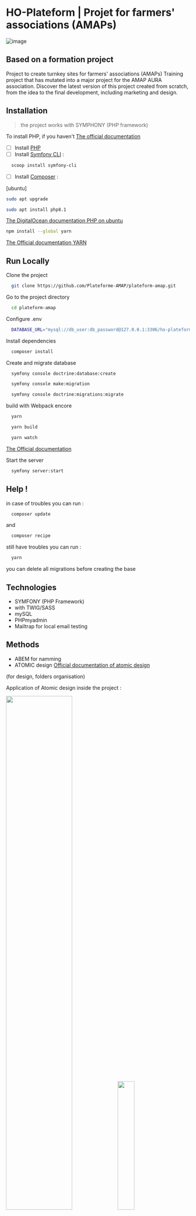 # HO-Plateform | Projet for farmers' associations (AMAPs)

![image](https://github.com/Plateforme-AMAP/plateform-amap/assets/87066549/2c25139d-7e7e-48d8-b7e4-3019c805dbc1)


## Based on a formation project 
Project to create turnkey sites for farmers' associations (AMAPs)
Training project that has mutated into a major project for the AMAP AURA association. Discover the latest version of this project created from scratch, from the idea to the final development, including marketing and design.

## Installation

>the project works with SYMPHONY (PHP framework)

To install PHP, if you haven't
[The official documentation](https://www.php.net/downloads)
  

- [ ]  Install [PHP](https://www.php.net/downloads)
- [ ]  Install [Symfony CLI](https://symfony.com/download)  :
```bash
  scoop install symfony-cli
```
- [ ]  Install [Composer](https://getcomposer.org/download/)  :

[ubuntu]  
```bash
sudo apt upgrade 
```
```bash
sudo apt install php8.1 
```
[The DigitalOcean documentation PHP on ubuntu](https://www.digitalocean.com/community/tutorials/how-to-install-php-8-1-and-set-up-a-local-development-environment-on-ubuntu-22-04)

```bash
npm install --global yarn
```
[The Official documentation YARN](https://classic.yarnpkg.com/lang/en/docs/install/#windows-stable)

## Run Locally

Clone the project

```bash
  git clone https://github.com/Plateforme-AMAP/plateform-amap.git
```

Go to the project directory

```bash
  cd plateform-amap
```

Configure .env

```bash
  DATABASE_URL="mysql://db_user:db_password@127.0.0.1:3306/ho-plateform?serverVersion=5.7&charset=utf8mb4"
```

Install dependencies

```bash
  composer install
```

Create and migrate database

```bash
  symfony console doctrine:database:create
```
```bash
  symfony console make:migration
```
```bash
  symfony console doctrine:migrations:migrate
```

build with Webpack encore 
```bash
  yarn
```
```bash
  yarn build
```
```bash
  yarn watch
```

[The Official documentation](https://symfony.com/doc/current/frontend/encore/simple-example.html)


Start the server

```bash
  symfony server:start
```

## Help !

in case of troubles you can run :

```bash
  composer update
```
and

```bash
  composer recipe
```

still have troubles you can run :
```bash
  yarn
```
you can delete all migrations before creating the base

## Technologies

- SYMFONY (PHP Framework)
- with TWIG/SASS
- mySQL
- PHPmyadmin
- Mailtrap for local email testing

## Methods

- ABEM for namming
- ATOMIC design
[Official documentation of atomic design](https://bradfrost.com/blog/post/atomic-web-design/)

(for design, folders organisation)

Application of Atomic design inside the project :

<img src="https://github.com/Plateforme-AMAP/plateform-amap/assets/87066549/b7ecdaf2-a391-4cba-adf0-a8adae72a0bd" width="60%">
<img src="https://github.com/Plateforme-AMAP/plateform-amap/assets/87066549/2d569fcd-d30d-4786-96f1-33bb7517d3ff" width="30%">



<img src="https://github.com/Plateforme-AMAP/plateform-amap/assets/87066549/9078d931-8c8a-4d6e-91eb-bbc5ba0de344" width="30%">
<img src="https://github.com/Plateforme-AMAP/plateform-amap/assets/87066549/8c358011-8031-413d-8393-3ed09ec6acf4" width="30%">
<img src="https://github.com/Plateforme-AMAP/plateform-amap/assets/87066549/05dade77-5399-4672-99cd-ddd2746063cc" width="30%">

## Conception ~ design
(for more information the access of the complete folder <a href="https://docs.google.com/document/d/1dUAbSsfGOnTWpVyxHnKU8P-3eCXqlNNdPv_MxDIVFBY/edit?usp=sharing">HERE</a> (french version only - english version on progress))
>the entiere conception of the website was realized 50% on Adobe XD and 50% on Figma in a learning purpose


https://github.com/Plateforme-AMAP/plateform-amap/assets/87066549/62a69b7f-b31a-4efa-bf6a-7a00c675fe54

Details of the interaction for UX testing :

![maquettes1](https://github.com/Plateforme-AMAP/plateform-amap/assets/87066549/2506b966-5f6e-493c-9f1d-ea980f89b7a9)

Back office part :
![image](https://github.com/Plateforme-AMAP/plateform-amap/assets/87066549/8a562469-7504-4bf6-9e61-e89158d7e295)


## :floppy_disk: Curious ? have a look at the project folder

<a href="https://docs.google.com/document/d/1dUAbSsfGOnTWpVyxHnKU8P-3eCXqlNNdPv_MxDIVFBY/edit?usp=sharing">Find the complete project here ! (french version only - english version on progress)</a>

## Team for the V.0

[Mathilde](https://github.com/Evlow) : UI/UI DESIGN / full stack development

[Kevin](https://github.com/KevinLANGLET) :  Marketing / front-end development

[Lise](https://github.com/LiseRochat) : Specifications / full stack development / project organization

[Julie :)](https://github.com/julieprunaret/) : UI/UI DESIGN / full stack development / project organization


## Team for the V.1 (

[Julie :)](https://github.com/julieprunaret/) : UI/UI DESIGN / full stack development / project organization

[Lise](https://github.com/LiseRochat) :  Marketing / Specifications / project organization

Special thanks to [Mathilde](https://github.com/Evlow) and [Kevin](https://github.com/KevinLANGLET)

